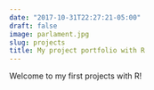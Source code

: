 ```yaml
---
date: "2017-10-31T22:27:21-05:00"
draft: false
image: parlament.jpg
slug: projects
title: My project portfolio with R
---
```


Welcome to my first projects with R!